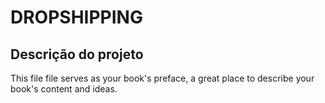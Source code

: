 # DROPSHIPPING

## Descrição do projeto

This file file serves as your book's preface, a great place to describe your book's content and ideas.
